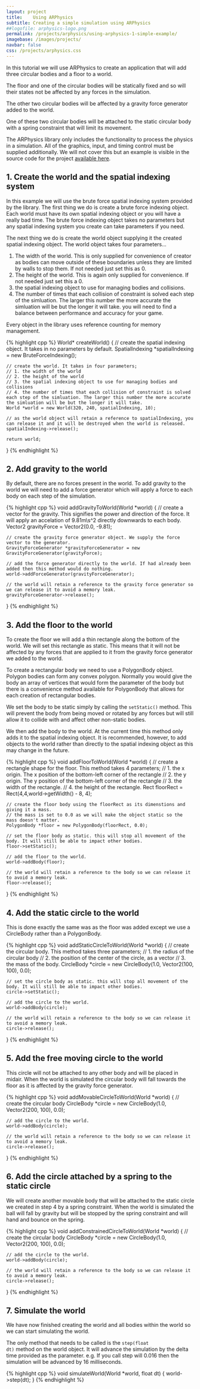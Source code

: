 ```yaml
---
layout: project
title:    Using ARPhysics
subtitle: Creating a simple simulation using ARPhysics
##logofile: arphysics-logo.png
permalink: /projects/arphysics/using-arphysics-1-simple-example/
imagebase: /images/projects/
navbar: false
css: /projects/arphysics.css
---
```



In this tutorial we will use ARPhysics to create an application that will add three circular bodies and a floor to a world.
 
The floor and one of the circular bodies will be statically fixed and so will their states not be affected by any forces in the simulation.

The other two circular bodies will be affected by a gravity force generator added to the world.

One of these two circular bodies will be attached to the static circular body with a spring constraint that will limit its movement.

The ARPhysics library only includes the functionality to process the physics in a simulation. 
All of the graphics, input, and timing control must be supplied additionally. 
We will not cover this but an example is visible in the source code for the project [available here](https://github.com/aderussell/ARPhysics).




## 1. Create the world and the spatial indexing system
In this example we will use the brute force spatial indexing system provided by the library. 
The first thing we do is create a brute force indexing object. Each world must have its own spatial indexing object or you will have a really bad time.
The brute force indexing object takes no parameters but any spatial indexing system you create can take parameters if you need.

The next thing we do is create the world object supplying it the created spatial indexing object. The world object takes four parameters...

1. The width of the world. This is only supplied for convenience of creator as bodies can move outside of these boundaries unless they are limited by walls to stop them. If not needed just set this as 0.
2. The height of the world. This is again only supplied for convenience. If not needed just set this a 0.
3. the spatial indexing object to use for managing bodies and collisions.
4. The number of times that each collision of constraint is solved each step of the simluation. The larger this number the more accurate the simluation will be but the longer it will take. you will need to find a balance between performance and accuracy for your game.

Every object in the library uses reference counting for memory management. 


{% highlight cpp %}
World* createWorld()
{
	// create the spatial indexing object. It takes in no parameters by default.
	SpatialIndexing *spatialIndexing = new BruteForceIndexing();
	
	// create the world. It takes in four parameters;
	// 1. the width of the world
	// 2. the height of the world
	// 3. the spatial indexing object to use for managing bodies and collisions
	// 4. the number of times that each collision of constraint is solved each step of the simluation. The larger this number the more accurate the simluation will be but the longer it will take. 
	World *world = new World(320, 240, spatialIndexing, 10);

	// as the world object will retain a reference to spatialIndexing, you can release it and it will be destroyed when the world is released.
	spatialIndexing->release();

	return world;
}
{% endhighlight %}


## 2. Add gravity to the world
By default, there are no forces present in the world. 
To add gravity to the world we will need to add a force generator which will apply a force to each body on each step of the simulation.


{% highlight cpp %}
void addGravityToWorld(World *world)
{
	// create a vector for the gravity. This signifies the power and direction of the force. It will apply an accelation of 9.81m\s^2 directly downwards to each body.
	Vector2 gravityForce = Vector2(0.0, -9.81);

	// create the gravity force generator object. We supply the force vector to the generator.
	GravityForceGenerator *gravityForceGenerator = new GravityForceGenerator(gravityForce);
	
	// add the force generator directly to the world. If had already been added then this method would do nothing.
	world->addForceGenerator(gravityForceGenerator);

	// the world will retain a reference to the gravity force generator so we can release it to avoid a memory leak.
	gravityForceGenerator->release();
}
{% endhighlight %}



## 3. Add the floor to the world
To create the floor we will add a thin rectangle along the bottom of the world.
We will set this rectangle as static. This means that it will not be affected by any forces that are applied to it from the gravity force generator we added to the world.

To create a rectangular body we need to use a PolygonBody object. Polygon bodies can form any convex polygon. 
Normally you would give the body an array of vertices that would form the parameter of the body but there is a convenience method available for PolygonBody that allows for each creation of rectangular bodies.

We set the body to be static simply by calling the <code>setStatic()</code> method. This will prevent the body from being moved or rotated by any forces but will still allow it to collide with and affect other non-static bodies.

We then add the body to the world. At the current time this method only adds it to the spatial indexing object. 
It is recommended, however, to add objects to the world rather than directly to the spatial indexing object as this may change in the future.

{% highlight cpp %}
void addFloorToWorld(World *world)
{
	// create a rectangle shape for the floor. This method takes 4 parameters;
	// 1. the x origin. The x position of the bottom-left corner of the rectangle
	// 2. the y origin. The y position of the bottom-left corner of the rectangle
	// 3. the width of the rectangle.
	// 4. the height of the rectangle.
	Rect floorRect = Rect(4,4,world->getWidth() - 8, 4);
	
	// create the floor body using the floorRect as its dimenstions and giving it a mass.
	// the mass is set to 0.0 as we will make the object static so the mass doesn't matter.
	PolygonBody *floor = new PolygonBody(floorRect, 0.0);
    
    // set the floor body as static. this will stop all movement of the body. It will still be able to impact other bodies.
    floor->setStatic();
    
    // add the floor to the world.
    world->addBody(floor);

	// the world will retain a reference to the body so we can release it to avoid a memory leak.
	floor->release();
}
{% endhighlight %}


## 4. Add the static circle to the world
This is done exactly the same was as the floor was added except we use a CircleBody rather than a PolygonBody.

{% highlight cpp %}
void addStaticCircleToWorld(World *world)
{
	// create the circular body. This method takes three parameters;
	// 1. the radius of the circular body
	// 2. the position of the center of the circle, as a vector
	// 3. the mass of the body.
	CircleBody *circle = new CircleBody(1.0, Vector2(100, 100), 0.0);
    
    // set the circle body as static. this will stop all movement of the body. It will still be able to impact other bodies.
    circle->setStatic();
    
    // add the circle to the world.
    world->addBody(circle);

	// the world will retain a reference to the body so we can release it to avoid a memory leak.
	circle->release();
}
{% endhighlight %}

## 5. Add the free moving circle to the world
This circle will not be attached to any other body and will be placed in midair.
When the world is simulated the circular body will fall towards the floor as it is affected by the gravity force generator.

{% highlight cpp %}
void addMovableCircleToWorld(World *world)
{
	// create the circular body
	CircleBody *circle = new CircleBody(1.0, Vector2(200, 100), 0.0);
    
    // add the circle to the world.
    world->addBody(circle);

	// the world will retain a reference to the body so we can release it to avoid a memory leak.
	circle->release();
}
{% endhighlight %}


## 6. Add the circle attached by a spring to the static circle
We will create another movable body that will be attached to the static circle we created in step 4 by a spring constraint.
When the world is simulated the ball will fall by gravity but will be stopped by the spring constraint and will hand and bounce on the spring.

{% highlight cpp %}
void addConstrainedCircleToWorld(World *world)
{
	// create the circular body
	CircleBody *circle = new CircleBody(1.0, Vector2(200, 100), 0.0);
    
    // add the circle to the world.
    world->addBody(circle);

	// the world will retain a reference to the body so we can release it to avoid a memory leak.
	circle->release();
}
{% endhighlight %}


## 7. Simulate the world
We have now finished creating the world and all bodies within the world so we can start simulating the world. 

The only method that needs to be called is the <code>step(float dt)</code> method on the world object. 
It will advance the simulation by the delta time provided as the parameter.
e.g. If you call step will 0.016 then the simulation will be advanced by 16 milliseconds.

{% highlight cpp %}
void simulateWorld(World *world, float dt)
{
	world->step(dt);
}
{% endhighlight %}


<!--# Result
Here is a video of the resultant simulation with graphics added to draw the bodies. The source code is provided HERE
-->








